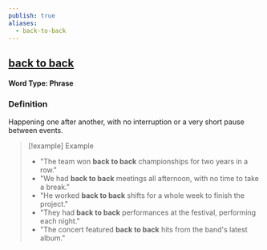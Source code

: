 ```yaml
---
publish: true
aliases:
  - back-to-back
---
```


## [back to back](https://dictionary.cambridge.org/dictionary/english/back-to-back)
#### Word Type: Phrase
### Definition
Happening one after another, with no interruption or a very short pause between events.

> [!example] Example
> 
> - "The team won **back to back** championships for two years in a row."
> - "We had **back to back** meetings all afternoon, with no time to take a break."
> - "He worked **back to back** shifts for a whole week to finish the project."
> - "They had **back to back** performances at the festival, performing each night."
> - "The concert featured **back to back** hits from the band's latest album."
